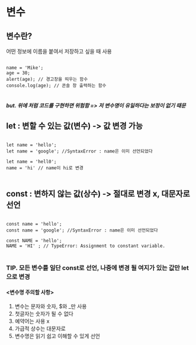 # 변수

## 변수란?
어떤 정보에 이름을 붙여서 저장하고 싶을 때 사용

<pre>
<code>
name = 'Mike';
age = 30;
alert(age); // 경고창을 띄우는 함수
console.log(age); // 콘솔 창 출력하는 함수
</code>
</pre>

##### but. 위에 처럼 코드를 구현하면 위험함 => 저 변수명이 유일하다는 보정이 없기 때문

## let : 변할 수 있는 값(변수) -> 값 변경 가능

<pre>
<code>
let name = 'hello';
let name = 'google'; //SyntaxError : name은 이미 선언되었다

let name = 'hell0';
name = 'hi' // name이 hi로 변경
</code>
</pre>


## const : 변하지 않는 값(상수) -> 절대로 변경 x, 대문자로 선언
<pre>
<code>
const name = 'hello';
const name = 'google'; //SyntaxError : name은 이미 선언되었다

const NAME = 'hello';
NAME = 'HI' ; // TypeError: Assignment to constant variable.
</code>
</pre>
### TIP. 모든 변수를 일단 const로 선언, 나중에 변경 될 여지가 있는 값만 let으로 변경


#### <변수명 주의할 사항>
1. 변수는 문자와 숫자, $와 _만 사용
2. 첫글자는 숫자가 될 수 없다
3. 예약어는 사용 x
4. 가급적 상수는 대문자로
5. 변수명은 읽기 쉽고 이해할 수 있게 선언
